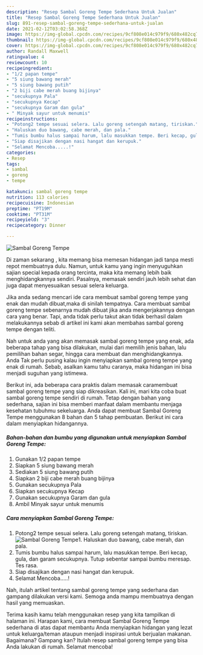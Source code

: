 ```yaml
---
description: "Resep Sambal Goreng Tempe Sederhana Untuk Jualan"
title: "Resep Sambal Goreng Tempe Sederhana Untuk Jualan"
slug: 891-resep-sambal-goreng-tempe-sederhana-untuk-jualan
date: 2021-02-12T03:02:58.368Z
image: https://img-global.cpcdn.com/recipes/9cf808e014c979f9/680x482cq70/sambal-goreng-tempe-foto-resep-utama.jpg
thumbnail: https://img-global.cpcdn.com/recipes/9cf808e014c979f9/680x482cq70/sambal-goreng-tempe-foto-resep-utama.jpg
cover: https://img-global.cpcdn.com/recipes/9cf808e014c979f9/680x482cq70/sambal-goreng-tempe-foto-resep-utama.jpg
author: Randall Maxwell
ratingvalue: 4
reviewcount: 10
recipeingredient:
- "1/2 papan tempe"
- "5 siung bawang merah"
- "5 siung bawang putih"
- "2 biji cabe merah buang bijinya"
- "secukupnya Pala"
- "secukupnya Kecap"
- "secukupnya Garam dan gula"
- " Minyak sayur untuk menumis"
recipeinstructions:
- "Potong2 tempe sesuai selera. Lalu goreng setengah matang, tiriskan."
- "Haluskan duo bawang, cabe merah, dan pala."
- "Tumis bumbu halus sampai harum, lalu masukkan tempe. Beri kecap, gula, dan garam secukupnya. Tutup sebentar sampai bumbu meresap. Tes rasa."
- "Siap disajikan dengan nasi hangat dan kerupuk."
- "Selamat Mencoba.....!"
categories:
- Resep
tags:
- sambal
- goreng
- tempe

katakunci: sambal goreng tempe 
nutrition: 113 calories
recipecuisine: Indonesian
preptime: "PT19M"
cooktime: "PT31M"
recipeyield: "3"
recipecategory: Dinner

---
```



![Sambal Goreng Tempe](https://img-global.cpcdn.com/recipes/9cf808e014c979f9/680x482cq70/sambal-goreng-tempe-foto-resep-utama.jpg)

Di zaman  sekarang , kita memang bisa memesan hidangan jadi tanpa mesti repot membuatnya dulu. Namun, untuk kamu yang ingin menyuguhkan sajian special kepada orang tercinta, maka kita memang lebih baik menghidangkannya sendiri. Pasalnya, memasak sendiri jauh lebih sehat dan juga dapat menyesuaikan sesuai selera keluarga.

Jika anda sedang mencari ide cara membuat sambal goreng tempe yang enak dan mudah dibuat,maka di sinilah tempatnya. Cara membuat sambal goreng tempe  sebenarnya mudah dibuat jika anda mengerjakannya dengan cara yang benar. Tapi, anda tidak perlu takut akan tidak berhasil dalam melakukannya 
sebab di artikel ini kami akan membahas sambal goreng tempe dengan teliti.  



Nah untuk anda yang akan memasak sambal goreng tempe yang enak, ada beberapa tahap yang bisa dilakukan, mulai dari memilih jenis bahan, lalu pemilihan bahan segar, hingga cara membuat dan menghidangkannya. Anda Tak perlu pusing kalau ingin menyiapkan sambal goreng tempe yang enak di rumah. Sebab, asalkan kamu  tahu caranya, maka hidangan ini bisa menjadi suguhan yang istimewa.

Berikut ini, ada beberapa cara praktis  dalam memasak caramembuat sambal goreng tempe yang siap dikreasikan. Kali ini, mari kita coba buat sambal goreng tempe sendiri di rumah. Tetap dengan bahan yang sederhana, sajian ini bisa memberi manfaat dalam membantu menjaga kesehatan tubuhmu sekeluarga. Anda dapat membuat Sambal Goreng Tempe menggunakan 8 bahan dan 5 tahap pembuatan. Berikut ini cara dalam menyiapkan hidangannya.

<!--inarticleads1-->

##### Bahan-bahan dan bumbu yang digunakan untuk menyiapkan Sambal Goreng Tempe:

1. Gunakan 1/2 papan tempe
1. Siapkan 5 siung bawang merah
1. Sediakan 5 siung bawang putih
1. Siapkan 2 biji cabe merah buang bijinya
1. Gunakan secukupnya Pala
1. Siapkan secukupnya Kecap
1. Gunakan secukupnya Garam dan gula
1. Ambil  Minyak sayur untuk menumis




<!--inarticleads2-->

##### Cara menyiapkan Sambal Goreng Tempe:

1. Potong2 tempe sesuai selera. Lalu goreng setengah matang, tiriskan.
<img src="https://img-global.cpcdn.com/steps/101b1e2d7b8ab832/160x128cq70/sambal-goreng-tempe-langkah-memasak-1-foto.jpg" alt="Sambal Goreng Tempe">1. Haluskan duo bawang, cabe merah, dan pala.
1. Tumis bumbu halus sampai harum, lalu masukkan tempe. Beri kecap, gula, dan garam secukupnya. Tutup sebentar sampai bumbu meresap. Tes rasa.
1. Siap disajikan dengan nasi hangat dan kerupuk.
1. Selamat Mencoba.....!




Nah, itulah artikel tentang  sambal goreng tempe  yang sederhana dan gampang dilakukan versi kami. Semoga anda mampu membuatnya dengan hasil yang memuaskan. 

Terima kasih kamu telah menggunakan resep yang kita tampilkan di halaman ini. Harapan kami, cara membuat  Sambal Goreng Tempe sederhana di atas dapat membantu Anda menyiapkan hidangan yang lezat untuk keluarga/teman ataupun menjadi inspirasi untuk berjualan makanan. Bagaimana? Gampang kan? Itulah resep sambal goreng tempe yang bisa Anda lakukan di rumah. Selamat mencoba!

